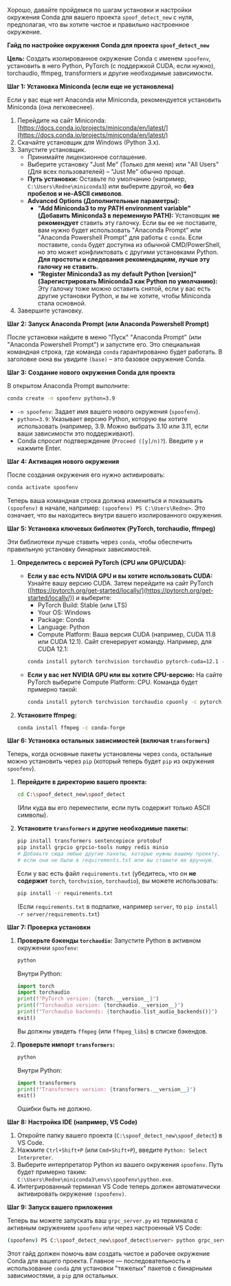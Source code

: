 Хорошо, давайте пройдемся по шагам установки и настройки окружения Conda для вашего проекта `spoof_detect_new` с нуля, предполагая, что вы хотите чистое и правильно настроенное окружение.

**Гайд по настройке окружения Conda для проекта `spoof_detect_new`**

**Цель:** Создать изолированное окружение Conda с именем `spoofenv`, установить в него Python, PyTorch (с поддержкой CUDA, если нужно), torchaudio, ffmpeg, transformers и другие необходимые зависимости.

**Шаг 1: Установка Miniconda (если еще не установлена)**

Если у вас еще нет Anaconda или Miniconda, рекомендуется установить Miniconda (она легковеснее).
1.  Перейдите на сайт Miniconda: [https://docs.conda.io/projects/miniconda/en/latest/](https://docs.conda.io/projects/miniconda/en/latest/)
2.  Скачайте установщик для Windows (Python 3.x).
3.  Запустите установщик.
    *   Принимайте лицензионное соглашение.
    *   Выберите установку "Just Me" (Только для меня) или "All Users" (Для всех пользователей) – "Just Me" обычно проще.
    *   **Путь установки:** Оставьте по умолчанию (например, `C:\Users\Redne\miniconda3`) или выберите другой, но **без пробелов и не-ASCII символов**.
    *   **Advanced Options (Дополнительные параметры):**
        *   **"Add Miniconda3 to my PATH environment variable" (Добавить Miniconda3 в переменную PATH):** Установщик **не рекомендует** ставить эту галочку. Если вы ее не поставите, вам нужно будет использовать "Anaconda Prompt" или "Anaconda Powershell Prompt" для работы с `conda`. Если поставите, `conda` будет доступна из обычной CMD/PowerShell, но это может конфликтовать с другими установками Python. **Для простоты и следования рекомендациям, лучше эту галочку не ставить.**
        *   **"Register Miniconda3 as my default Python [version]" (Зарегистрировать Miniconda3 как Python по умолчанию):** Эту галочку тоже можно оставить снятой, если у вас есть другие установки Python, и вы не хотите, чтобы Miniconda стала основной.
4.  Завершите установку.

**Шаг 2: Запуск Anaconda Prompt (или Anaconda Powershell Prompt)**

После установки найдите в меню "Пуск" "Anaconda Prompt" (или "Anaconda Powershell Prompt") и запустите его. Это специальная командная строка, где команда `conda` гарантированно будет работать. В заголовке окна вы увидите `(base)` – это базовое окружение Conda.

**Шаг 3: Создание нового окружения Conda для проекта**

В открытом Anaconda Prompt выполните:
```bash
conda create -n spoofenv python=3.9
```
*   `-n spoofenv`: Задает имя вашего нового окружения (`spoofenv`).
*   `python=3.9`: Указывает версию Python, которую вы хотите использовать (например, 3.9. Можно выбрать 3.10 или 3.11, если ваши зависимости это поддерживают).
*   Conda спросит подтверждение (`Proceed ([y]/n)?`). Введите `y` и нажмите Enter.

**Шаг 4: Активация нового окружения**

После создания окружения его нужно активировать:
```bash
conda activate spoofenv
```
Теперь ваша командная строка должна измениться и показывать `(spoofenv)` в начале, например: `(spoofenv) PS C:\Users\Redne>`. Это означает, что вы находитесь внутри вашего изолированного окружения.

**Шаг 5: Установка ключевых библиотек (PyTorch, torchaudio, ffmpeg)**

Эти библиотеки лучше ставить через `conda`, чтобы обеспечить правильную установку бинарных зависимостей.

1.  **Определитесь с версией PyTorch (CPU или GPU/CUDA):**
    *   **Если у вас есть NVIDIA GPU и вы хотите использовать CUDA:**
        Узнайте вашу версию CUDA. Затем перейдите на сайт PyTorch ([https://pytorch.org/get-started/locally/](https://pytorch.org/get-started/locally/)) и выберите:
        *   PyTorch Build: Stable (или LTS)
        *   Your OS: Windows
        *   Package: Conda
        *   Language: Python
        *   Compute Platform: Ваша версия CUDA (например, CUDA 11.8 или CUDA 12.1).
        Сайт сгенерирует команду. Например, для CUDA 12.1:
        ```bash
        conda install pytorch torchvision torchaudio pytorch-cuda=12.1 -c pytorch -c nvidia
        ```
    *   **Если у вас нет NVIDIA GPU или вы хотите CPU-версию:**
        На сайте PyTorch выберите Compute Platform: CPU. Команда будет примерно такой:
        ```bash
        conda install pytorch torchvision torchaudio cpuonly -c pytorch
        ```

2.  **Установите ffmpeg:**
    ```bash
    conda install ffmpeg -c conda-forge
    ```

**Шаг 6: Установка остальных зависимостей (включая `transformers`)**

Теперь, когда основные пакеты установлены через `conda`, остальные можно установить через `pip` (который теперь будет `pip` из окружения `spoofenv`).

1.  **Перейдите в директорию вашего проекта:**
    ```bash
    cd C:\spoof_detect_new\spoof_detect 
    ```
    (Или куда вы его переместили, если путь содержит только ASCII символы).

2.  **Установите `transformers` и другие необходимые пакеты:**
    ```bash
    pip install transformers sentencepiece protobuf
    pip install grpcio grpcio-tools numpy redis minio
    # Добавьте сюда любые другие пакеты, которые нужны вашему проекту,
    # если они не были в requirements.txt или вы ставите их вручную.
    ```
    Если у вас есть файл `requirements.txt` (убедитесь, что он **не содержит** `torch`, `torchvision`, `torchaudio`), вы можете использовать:
    ```bash
    pip install -r requirements.txt 
    ```
    (Если `requirements.txt` в подпапке, например `server`, то `pip install -r server/requirements.txt`)

**Шаг 7: Проверка установки**

1.  **Проверьте бэкенды `torchaudio`:**
    Запустите Python в активном окружении `spoofenv`:
    ```bash
    python
    ```
    Внутри Python:
    ```python
    import torch
    import torchaudio
    print(f"PyTorch version: {torch.__version__}")
    print(f"Torchaudio version: {torchaudio.__version__}")
    print(f"Torchaudio backends: {torchaudio.list_audio_backends()}")
    exit()
    ```
    Вы должны увидеть `ffmpeg` (или `ffmpeg_libs`) в списке бэкендов.

2.  **Проверьте импорт `transformers`:**
    ```bash
    python
    ```
    Внутри Python:
    ```python
    import transformers
    print(f"Transformers version: {transformers.__version__}")
    exit()
    ```
    Ошибки быть не должно.

**Шаг 8: Настройка IDE (например, VS Code)**

1.  Откройте папку вашего проекта (`C:\spoof_detect_new\spoof_detect`) в VS Code.
2.  Нажмите `Ctrl+Shift+P` (или `Cmd+Shift+P`), введите `Python: Select Interpreter`.
3.  Выберите интерпретатор Python из вашего окружения `spoofenv`. Путь будет примерно таким:
    `C:\Users\Redne\miniconda3\envs\spoofenv\python.exe`.
4.  Интегрированный терминал VS Code теперь должен автоматически активировать окружение `(spoofenv)`.

**Шаг 9: Запуск вашего приложения**

Теперь вы можете запускать ваш `grpc_server.py` из терминала с активным окружением `spoofenv` или через настроенный VS Code:
```bash
(spoofenv) PS C:\spoof_detect_new\spoof_detect\server> python grpc_server.py
```

Этот гайд должен помочь вам создать чистое и рабочее окружение Conda для вашего проекта. Главное — последовательность и использование `conda` для установки "тяжелых" пакетов с бинарными зависимостями, а `pip` для остальных.